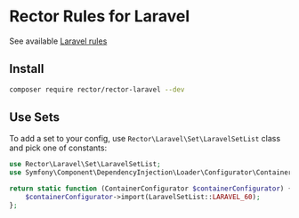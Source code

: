 # Rector Rules for Laravel

See available [Laravel rules](/docs/rector_rules_overview.md)

## Install

```bash
composer require rector/rector-laravel --dev
```

## Use Sets

To add a set to your config, use `Rector\Laravel\Set\LaravelSetList` class and pick one of constants:

```php
use Rector\Laravel\Set\LaravelSetList;
use Symfony\Component\DependencyInjection\Loader\Configurator\ContainerConfigurator;

return static function (ContainerConfigurator $containerConfigurator) {
    $containerConfigurator->import(LaravelSetList::LARAVEL_60);
};
```
